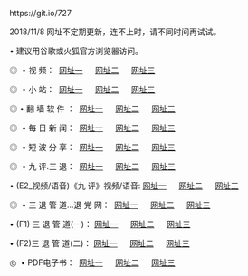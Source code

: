 <p>https://git.io/727
<p>2018/11/8 网址不定期更新，连不上时，请不同时间再试试。
<p>• 建议用谷歌或火狐官方浏览器访问。
<p>◎  • 视 频： 
<a href="http://wbp.cercadelrio.com/" target="_blank">网址一</a> 　 
<a href="http://wau.cercadelrio.com/9018.html" target="_blank">网址二</a> 　 
<a href="http://wau.cercadelrio.com/9449.html" target="_blank">网址三</a></p>
<p>◎ </span>  •  小 站：  
<a href="http://wbp.cercadelrio.com/" target="_blank">网址一</a> 　 
<a href="http://wau.cercadelrio.com/" target="_blank">网址二</a> 　 
<a href="http://wau.cercadelrio.com/read/" target="_blank">网址三</a></p>
<p>◎  • 翻 墙 软 件 ：  
<a href="http://wbp.cercadelrio.com/ff/" target="_blank">网址一</a> 　 
<a href="http://wau.cercadelrio.com/s/read/a1_nd.html" target="_blank">网址二</a> 　 
<a href="http://wau.cercadelrio.com/ff/index.html" target="_blank">网址三</a></p>
<p>◎ </span>  • 每 日 新 闻：  
<a href="http://wbp.cercadelrio.com/day/" target="_blank">网址一</a> 　 
<a href="http://wau.cercadelrio.com/day/" target="_blank">网址二</a> 　 
<a href="http://wau.cercadelrio.com/day/index.html" target="_blank">网址三</a></p>
<p>◎ </span>  • 短 波 分 享：  
<a href="http://wbp.cercadelrio.com/h/" target="_blank">网址一</a> 　 
<a href="http://wau.cercadelrio.com/h/" target="_blank">网址二</a> 　 
<a href="http://wau.cercadelrio.com/h/index.html" target="_blank">网址三</a></p>
<p>◎   • 九 评.三 退：  
<a href="http://wbp.cercadelrio.com/t/" target="_blank">网址一</a> 　 
<a href="http://wau.cercadelrio.com/v2/index.html" target="_blank">网址二</a> 　 
<a href="http://wau.cercadelrio.com/tt/index.html" target="_blank">网址三</a> 　</p>
<p>  • (E2_视频/语音)《九 评》视频/语音: 
<a href="http://wau.cercadelrio.com/7738.html" target="_blank">网址一</a> 　 
<a href="http://wau.cercadelrio.com/7614.html" target="_blank">网址二</a> 　 
<a href="http://wau.cercadelrio.com/7633.html" target="_blank">网址三</a></p>
<p>◎   • 三 退 管 道...退 党 网：  
<a href="http://wbp.cercadelrio.com/go/td1.html" target="_blank">网址一</a> 　 
<a href="http://wau.cercadelrio.com/go/td2.html" target="_blank">网址二</a> 　 
<a href="http://wau.cercadelrio.com/go/td3.html" target="_blank">网址三</a></p>
<p>  • (F1) 三 退 管 道(一)： 
<a href="http://wbp.cercadelrio.com/dd/" target="_blank">网址一</a> 　 
<a href="http://wau.cercadelrio.com/s/read/a1_tdx.html" target="_blank">网址二</a> 　 
<a href="http://wau.cercadelrio.com/dd/" target="_blank">网址三</a></p>
<p>  • (F2)三 退 管 道(二)： 
<a href="http://wau.cercadelrio.com/d/" target="_blank">网址一</a> 　 
<a href="http://wbp.cercadelrio.com/d/index.html" target="_blank">网址二</a> 　 
<a href="http://wau.cercadelrio.com/d/" target="_blank">网址三</a></p>
<p>◎   • PDF电子书：  
<a href="http://wbp.cercadelrio.com/p/" target="_blank">网址一</a> 　 
<a href="http://wau.cercadelrio.com/p/index.html" target="_blank">网址二</a> 　 
<a href="http://wau.cercadelrio.com/p/" target="_blank">网址三</a></p>


